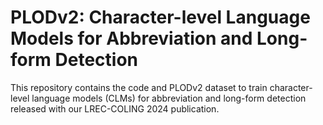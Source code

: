 # PLODv2: Character-level Language Models for Abbreviation and Long-form Detection
This repository contains the code and PLODv2 dataset to train character-level language models (CLMs) for abbreviation and long-form detection released with our LREC-COLING 2024 publication.
